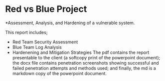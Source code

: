 # Red vs Blue Project
*Assessment, Analysis, and Hardening of a vulnerable system.

This report includes;

- Red Team Security Assessment
- Blue Team Log Analysis
- Hardenening and Mitigation Strategies
The pdf contains the report presentable to the client (a softcopy print of the powerpoint document); the docx file contains penetration screenshots showing successful and failed penetration attempts and methods used; and finally, the md is a markdown copy of the powerpoint document.
